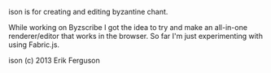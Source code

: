 ison is for creating and editing byzantine chant.

While working on Byzscribe I got the idea to try and make an all-in-one renderer/editor that works in the browser. So far I'm just experimenting with using Fabric.js.

ison (c) 2013 Erik Ferguson